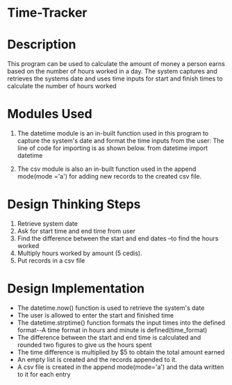# Time-Tracker
# Description
This program can be used to calculate the amount of money a person earns based on the number of hours worked in a day.
The system captures and retrieves the systems date and uses time inputs for start and finish times to calculate the number of hours worked


# Modules Used
1. The datetime module is an in-built function used in this program to capture the system's date and format the time inputs from the user: The line of code for importing is as shown below.
from datetime import datetime

2. The csv module is also an in-built function used in the append mode(mode ='a') for adding new records to the created csv file.

# Design Thinking Steps
1. Retrieve system date
2. Ask for start time and end time from user
3. Find the difference between the start and end dates –to find the hours worked
4. Multiply hours worked by amount (5 cedis).
5. Put records in a csv file

# Design Implementation
* The datetime.now() function is used to retrieve the system's date
* The user is allowed to enter the start and finished time
* The datetime.strptime() function formats the input times into the defined format--A time format in hours and minute is defined(time_format)
* The difference between the start and end time is calculated and rounded two figures to give us the hours spent
* The time difference is multiplied by $5 to obtain the total amount earned
* An empty list is created and the records appended to it.
* A csv file is created in the append mode(mode='a') and the data written to it for each entry

